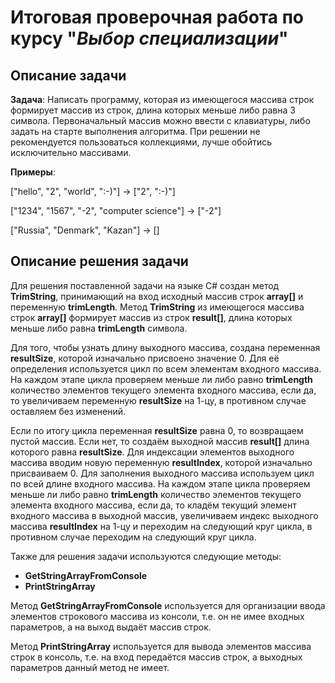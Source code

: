 # Итоговая проверочная работа по курсу "*Выбор специализации*"
## Описание задачи

**Задача**: Написать программу, которая из имеющегося массива строк формирует массив из строк, длина которых меньше либо равна 3 символа. Первоначальный массив можно ввести с клавиатуры, либо задать на старте выполнения алгоритма. При решении не рекомендуется пользоваться коллекциями, лучше обойтись исключительно массивами.

**Примеры**:

["hello", "2", "world", ":-)"] -> ["2", ":-)"]

["1234", "1567", "-2", "computer science"] -> ["-2"]

["Russia", "Denmark", "Kazan"] -> []

## Описание решения задачи

Для решения поставленной задачи на языке С# создан метод **TrimString**, принимающий на вход исходный массив строк **array[]** и переменную **trimLength**. Метод **TrimString** из имеющегося массива строк **array[]** формирует массив из строк **result[]**, длина которых меньше либо равна **trimLength** символа.

Для того, чтобы узнать длину выходного массива, создана переменная **resultSize**, которой изначально присвоено значение 0. Для её определения используется цикл по всем элементам входного массива. На каждом этапе цикла проверяем меньше ли либо равно **trimLength** количество элементов текущего элемента входного массива, если да, то увеличиваем переменную **resultSize** на 1-цу, в противном случае оставляем без изменений.

Если по итогу цикла переменная **resultSize** равна 0, то возвращаем пустой массив. Если нет, то создаём выходной массив **result[]** длина которого равна **resultSize**. Для индексации элементов выходного массива вводим новую переменную **resultIndex**, которой изначально присваиваем 0. Для заполнения выходного массива используем цикл по всей длине входного массива. На каждом этапе цикла проверяем меньше ли либо равно **trimLength** количество элементов текущего элемента входного массива, если да, то кладём текущий элемент входного массива в выходной массив, увеличиваем индекс выходного массива **resultIndex** на 1-цу и переходим на следующий круг цикла, в противном случае переходим на следующий круг цикла.

Также для решения задачи используются следующие методы:
 * **GetStringArrayFromConsole**
 * **PrintStringArray**

 Метод **GetStringArrayFromConsole** используется для организации ввода элементов строкового массива из консоли, т.е. он не имее входных параметров, а на выход выдаёт массив строк.

 Метод **PrintStringArray** используется для вывода элементов массива строк в консоль, т.е. на вход передаётся массив строк, а выходных параметров данный метод не имеет.
